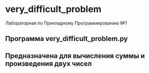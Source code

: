 # very_difficult_problem
Лабораторная по Прикладному Программированию №1

## Программа very_difficult_problem.py
## Предназначена для вычисления суммы и произведения двух чисел
